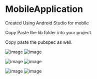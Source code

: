 # MobileApplication
Created Using Android Studio for mobile

Copy Paste the lib folder into your project.

Copy paste the pubspec as well.

![image](https://user-images.githubusercontent.com/121462721/210023541-2ee813bd-18f5-4da6-97d4-b5043f253452.png)
![image](https://user-images.githubusercontent.com/121462721/210023583-82e0719e-f454-4c80-b0c0-7ef3b22062c2.png)

![image](https://user-images.githubusercontent.com/121462721/210023753-961100d0-67d5-4ca0-b97c-07ee4fe3ab64.png)
![image](https://user-images.githubusercontent.com/121462721/210023647-39b37d51-759b-4194-9868-54447d1befe1.png)

![image](https://user-images.githubusercontent.com/121462721/210023836-c32291d6-84aa-4b1d-8f5c-9dded90f8686.png)
![image](https://user-images.githubusercontent.com/121462721/210023870-f1cfc39c-7a02-4d51-98bf-e9258e93e912.png)

